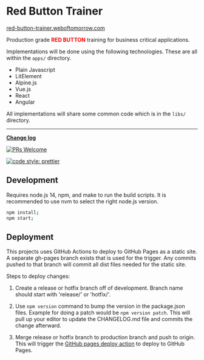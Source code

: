 # Red Button Trainer

[red-button-trainer.weboftomorrow.com](http://red-button-trainer.weboftomorrow.com/)

Production grade <b style="color:red;text-transform:uppercase;">red button</b> training for business critical applications.

Implementations will be done using the following technologies. These are all
within the `apps/` directory.

- Plain Javascript
- LitElement
- Alpine.js
- Vue.js
- React
- Angular

All implementations will share some common code which is in the `libs/` directory.

---

**[Change log](CHANGELOG.md)**

[![PRs Welcome](https://img.shields.io/badge/PRs-welcome-brightgreen.svg?style=flat-square)](http://makeapullrequest.com)

[![code style: prettier](https://img.shields.io/badge/code%20style-prettier-ff69b4.svg)](https://github.com/prettier/prettier)

## Development

Requires node.js 14, npm, and make to run the build scripts. It is recommended
to use nvm to select the right node.js version.

```bash
npm install;
npm start;
```

## Deployment

This projects uses GitHub Actions to deploy to GitHub Pages as a static site.
A separate gh-pages branch exists that is used for the trigger. Any commits
pushed to that branch will commit all dist files needed for the static site.

Steps to deploy changes:

1. Create a release or hotfix branch off of development. Branch name should
   start with 'release/' or 'hotfix/'.

2. Use `npm version` command to bump the version in the package.json files.
   Example for doing a patch would be `npm version patch`. This will pull up
   your editor to update the CHANGELOG.md file and commits the change afterward.

3. Merge release or hotfix branch to production branch and push to origin. This
   will trigger the
   [GitHub pages deploy action](.github/workflows/github-pages-deploy.yml)
   to deploy to GitHub Pages.
